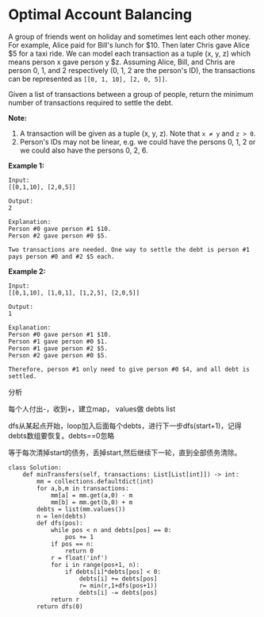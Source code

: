 # Optimal Account Balancing



A group of friends went on holiday and sometimes lent each other money. For example, Alice paid for Bill's lunch for $10. Then later Chris gave Alice $5 for a taxi ride. We can model each transaction as a tuple \(x, y, z\) which means person x gave person y $z. Assuming Alice, Bill, and Chris are person 0, 1, and 2 respectively \(0, 1, 2 are the person's ID\), the transactions can be represented as `[[0, 1, 10], [2, 0, 5]]`.

Given a list of transactions between a group of people, return the minimum number of transactions required to settle the debt.

**Note:**

1. A transaction will be given as a tuple \(x, y, z\). Note that `x ≠ y` and `z > 0`.
2. Person's IDs may not be linear, e.g. we could have the persons 0, 1, 2 or we could also have the persons 0, 2, 6.

**Example 1:**

```text
Input:
[[0,1,10], [2,0,5]]

Output:
2

Explanation:
Person #0 gave person #1 $10.
Person #2 gave person #0 $5.

Two transactions are needed. One way to settle the debt is person #1 pays person #0 and #2 $5 each.
```

**Example 2:**

```text
Input:
[[0,1,10], [1,0,1], [1,2,5], [2,0,5]]

Output:
1

Explanation:
Person #0 gave person #1 $10.
Person #1 gave person #0 $1.
Person #1 gave person #2 $5.
Person #2 gave person #0 $5.

Therefore, person #1 only need to give person #0 $4, and all debt is settled.
```

分析

每个人付出-，收到+，建立map， values做 debts list

dfs从某起点开始，loop加入后面每个debts，进行下一步dfs\(start+1\)，记得debts数组要恢复。debts==0忽略

等于每次清掉start的债务，丢掉start,然后继续下一轮，直到全部债务清除。

```text
class Solution:
    def minTransfers(self, transactions: List[List[int]]) -> int:
        mm = collections.defaultdict(int)
        for a,b,m in transactions:
            mm[a] = mm.get(a,0) - m
            mm[b] = mm.get(b,0) + m
        debts = list(mm.values())
        n = len(debts)
        def dfs(pos):
            while pos < n and debts[pos] == 0:
                pos += 1
            if pos == n:
                return 0
            r = float('inf')
            for i in range(pos+1, n):
                if debts[i]*debts[pos] < 0:
                    debts[i] += debts[pos]
                    r= min(r,1+dfs(pos+1))
                    debts[i] -= debts[pos]
            return r
        return dfs(0)
                    
        
```



